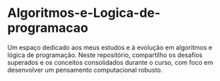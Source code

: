 # Algoritmos-e-Logica-de-programacao
Um espaço dedicado aos meus estudos e à evolução em algoritmos e lógica de programação. Neste repositório, compartilho os desafios superados e os conceitos consolidados durante o curso, com foco em desenvolver um pensamento computacional robusto.
